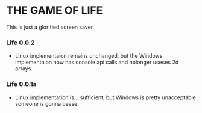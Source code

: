 # THE GAME OF LIFE

This is just a glorified screen saver. 

### Life 0.0.2
* Linux implementaion remains unchanged, but the Windows implementaion now has
  console api calls and nolonger useses 2d arrays. 
### Life 0.0.1a
* Linux implementation is... sufficient, but Windows is pretty unacceptable 
  someone is gonna cease.
